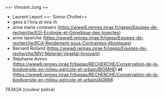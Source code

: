 ==- Vincent Jung ==

- Laurent Leport 
==- Simon Chollet==
- gens à l'inra et inra rh
- anne marie cortesero (https://www6.rennes.inrae.fr/igepp/Equipes-de-recherche/EGI-Ecologie-et-Genetique-des-Insectes)
- anne laperche (https://www6.rennes.inrae.fr/igepp/Equipes-de-recherche/RCA-Rendement-sous-Contraintes-Abiotiques)
- Bernard Rolland (https://www6.rennes.inrae.fr/igepp/Equipes-de-recherche/MVI-Materiel-Vegetal-Innovant)
- Stéphanie Aviron (https://www6.rennes.inrae.fr/bagap/RECHERCHE/Conservation-de-la-biodiversite-en-milieu-agricole-et-urbain/BIOMHE) **et** (https://www6.rennes.inrae.fr/bagap/RECHERCHE/Conservation-de-la-biodiversite-en-milieu-agricole-et-urbain/AGRIM)

763A2A (couleur police)